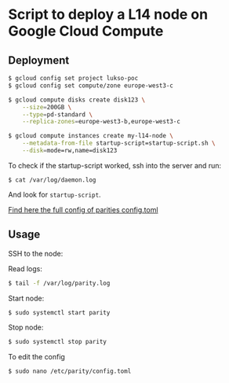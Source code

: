 # Script to deploy a L14 node on Google Cloud Compute

## Deployment

```bash
$ gcloud config set project lukso-poc
$ gcloud config set compute/zone europe-west3-c

$ gcloud compute disks create disk123 \
    --size=200GB \
    --type=pd-standard \
    --replica-zones=europe-west3-b,europe-west3-c

$ gcloud compute instances create my-l14-node \
    --metadata-from-file startup-script=startup-script.sh \
    --disk=mode=rw,name=disk123
```

To check if the startup-script worked, ssh into the server and run:
```
$ cat /var/log/daemon.log
```

And look for `startup-script`.

[Find here the full config of parities config.toml](https://wiki.parity.io/Configuring-Parity-Ethereum)


## Usage

SSH to the node:

Read logs:
```bash
$ tail -f /var/log/parity.log
```

Start node:
```bash
$ sudo systemctl start parity
```

Stop node:
```bash
$ sudo systemctl stop parity
```

To edit the config
```bash
$ sudo nano /etc/parity/config.toml
```